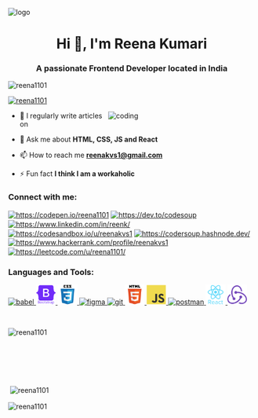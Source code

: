 ![logo](https://github.com/user-attachments/assets/d6d69f7a-7659-4a7d-8b96-99bc513ef610)
<h1 align="center">Hi 👋, I'm Reena Kumari</h1>
<h3 align="center">A passionate Frontend Developer located in India</h3>

<p align="left"> <img src="https://komarev.com/ghpvc/?username=reena1101&label=Profile%20views&color=0e75b6&style=flat" alt="reena1101" /> </p>

<p align="left"> <a href="https://github.com/ryo-ma/github-profile-trophy"><img src="https://github-profile-trophy.vercel.app/?username=reena1101" alt="reena1101" /></a> </p>

<img align="right" alt="coding" width="300" src="https://github.com/user-attachments/assets/c460cced-f7c3-455c-8407-4092e5c91633"/>

- 📝 I regularly write articles on 

- 💬 Ask me about **HTML, CSS, JS and React**

- 📫 How to reach me **reenakvs1@gmail.com**

- ⚡ Fun fact **I think I am a workaholic**

<h3 align="left">Connect with me:</h3>
<p align="left">
<a href="https://codepen.io/https://codepen.io/reena1101" target="blank"><img align="center" src="https://raw.githubusercontent.com/rahuldkjain/github-profile-readme-generator/master/src/images/icons/Social/codepen.svg" alt="https://codepen.io/reena1101" height="30" width="40" /></a>
<a href="https://dev.to/https://dev.to/codesoup" target="blank"><img align="center" src="https://raw.githubusercontent.com/rahuldkjain/github-profile-readme-generator/master/src/images/icons/Social/devto.svg" alt="https://dev.to/codesoup" height="30" width="40" /></a>
<a href="https://linkedin.com/in/https://www.linkedin.com/in/reenk/" target="blank"><img align="center" src="https://raw.githubusercontent.com/rahuldkjain/github-profile-readme-generator/master/src/images/icons/Social/linked-in-alt.svg" alt="https://www.linkedin.com/in/reenk/" height="30" width="40" /></a>
<a href="https://codesandbox.com/https://codesandbox.io/u/reenakvs1" target="blank"><img align="center" src="https://raw.githubusercontent.com/rahuldkjain/github-profile-readme-generator/master/src/images/icons/Social/codesandbox.svg" alt="https://codesandbox.io/u/reenakvs1" height="30" width="40" /></a>
<a href="https://hashnode.com/https://codersoup.hashnode.dev/" target="blank"><img align="center" src="https://raw.githubusercontent.com/rahuldkjain/github-profile-readme-generator/master/src/images/icons/Social/hashnode.svg" alt="https://codersoup.hashnode.dev/" height="30" width="40" /></a>
<a href="https://www.hackerrank.com/https://www.hackerrank.com/profile/reenakvs1" target="blank"><img align="center" src="https://raw.githubusercontent.com/rahuldkjain/github-profile-readme-generator/master/src/images/icons/Social/hackerrank.svg" alt="https://www.hackerrank.com/profile/reenakvs1" height="30" width="40" /></a>
<a href="https://www.leetcode.com/https://leetcode.com/u/reena1101/" target="blank"><img align="center" src="https://raw.githubusercontent.com/rahuldkjain/github-profile-readme-generator/master/src/images/icons/Social/leet-code.svg" alt="https://leetcode.com/u/reena1101/" height="30" width="40" /></a>
</p>

<h3 align="left">Languages and Tools:</h3>
<p align="left"> <a href="https://babeljs.io/" target="_blank" rel="noreferrer"> <img src="https://www.vectorlogo.zone/logos/babeljs/babeljs-icon.svg" alt="babel" width="40" height="40"/> </a> <a href="https://getbootstrap.com" target="_blank" rel="noreferrer"> <img src="https://raw.githubusercontent.com/devicons/devicon/master/icons/bootstrap/bootstrap-plain-wordmark.svg" alt="bootstrap" width="40" height="40"/> </a> <a href="https://www.w3schools.com/css/" target="_blank" rel="noreferrer"> <img src="https://raw.githubusercontent.com/devicons/devicon/master/icons/css3/css3-original-wordmark.svg" alt="css3" width="40" height="40"/> </a> <a href="https://www.figma.com/" target="_blank" rel="noreferrer"> <img src="https://www.vectorlogo.zone/logos/figma/figma-icon.svg" alt="figma" width="40" height="40"/> </a> <a href="https://git-scm.com/" target="_blank" rel="noreferrer"> <img src="https://www.vectorlogo.zone/logos/git-scm/git-scm-icon.svg" alt="git" width="40" height="40"/> </a> <a href="https://www.w3.org/html/" target="_blank" rel="noreferrer"> <img src="https://raw.githubusercontent.com/devicons/devicon/master/icons/html5/html5-original-wordmark.svg" alt="html5" width="40" height="40"/> </a> <a href="https://developer.mozilla.org/en-US/docs/Web/JavaScript" target="_blank" rel="noreferrer"> <img src="https://raw.githubusercontent.com/devicons/devicon/master/icons/javascript/javascript-original.svg" alt="javascript" width="40" height="40"/> </a> <a href="https://postman.com" target="_blank" rel="noreferrer"> <img src="https://www.vectorlogo.zone/logos/getpostman/getpostman-icon.svg" alt="postman" width="40" height="40"/> </a> <a href="https://reactjs.org/" target="_blank" rel="noreferrer"> <img src="https://raw.githubusercontent.com/devicons/devicon/master/icons/react/react-original-wordmark.svg" alt="react" width="40" height="40"/> </a> <a href="https://redux.js.org" target="_blank" rel="noreferrer"> <img src="https://raw.githubusercontent.com/devicons/devicon/master/icons/redux/redux-original.svg" alt="redux" width="40" height="40"/> </a> </p>
<br/>

<p><img align="left" src="https://github-readme-stats.vercel.app/api/top-langs?username=reena1101&show_icons=true&locale=en&layout=compact" alt="reena1101" /></p>
<br/>
<br/>
<br/>
<br/>
<br/>
<br/>

<p>&nbsp;<img align="center" src="https://github-readme-stats.vercel.app/api?username=reena1101&show_icons=true&locale=en" alt="reena1101" /></p>

<p><img align="center" src="https://github-readme-streak-stats.herokuapp.com/?user=reena1101&" alt="reena1101" /></p>
